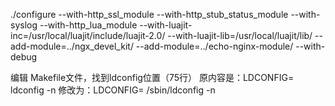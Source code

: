 ./configure --with-http_ssl_module --with-http_stub_status_module --with-syslog  --with-http_lua_module --with-luajit-inc=/usr/local/luajit/include/luajit-2.0/ --with-luajit-lib=/usr/local/luajit/lib/ --add-module=../ngx_devel_kit/ --add-module=../echo-nginx-module/  --with-debug

编辑 Makefile文件，找到ldconfig位置（75行） 
原内容是：LDCONFIG= ldconfig -n 
修改为：LDCONFIG= /sbin/ldconfig -n